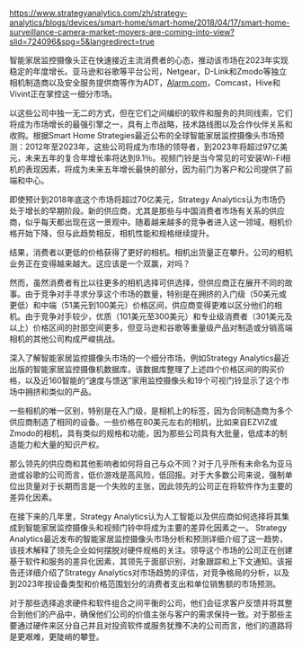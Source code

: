 https://www.strategyanalytics.com/zh/strategy-analytics/blogs/devices/smart-home/smart-home/2018/04/17/smart-home-surveillance-camera-market-movers-are-coming-into-view?slid=724096&spg=5&langredirect=true

智能家居监控摄像头正在快速接近主流消费者的心态，推动该市场在2023年实现稳定的年度增长。亚马逊和谷歌等平台公司，Netgear，D-Link和Zmodo等独立相机制造商以及安全服务提供商等作为ADT，[Alarm.com](http://Alarm.com)，Comcast，Hive和Vivint正在掌控这一细分市场。

以这些公司中独一无二的方式，但在它们之间编织的软件和服务的共同线索，它们将成为市场增长的最强引擎之一，具有上市战略，技术路线图以及合作伙伴关系和收购。根据Smart Home Strategies最近公布的全球智能家居监控摄像头市场预测：2012年至2023年，这些公司将成为市场的领导者，到2023年将超过97亿美元，未来五年的复合年增长率将达到9.1％。视频门铃是当今常见的可安装Wi-Fi相机的表现因素，将成为未来五年增长最快的部分，因为前门为客户和公司提供了前端和中心。

即使预计到2018年底这个市场将超过70亿美元，Strategy Analytics认为市场仍处于增长的早期阶段。新的供应商，尤其是那些与中国消费者市场有关系的供应商，似乎每天都出现在这一景观中。随着越来越多的竞争者进入这一领域，相机价格开始下降，但与此趋势相反，相机性能和规格继续提升。

结果，消费者以更低的价格获得了更好的相机。相机出货量正在攀升。公司的相机业务正在变得越来越大。这应该是一个双赢，对吗？

然而，虽然消费者有比以往更多的相机选择可供选择，但供应商正在展开不同的故事。由于竞争对手寻求分享这个市场的数量，特别是在拥挤的入门级（50美元或更低）和中端（51美元到100美元）价格区间，供应商变得更难以区分他们的相机。由于竞争对手较少，优质（101美元至300美元）和专业级消费者（301美元及以上）价格区间的肘部空间更多，但亚马逊和谷歌等重量级产品对制造或分销高端相机的其他公司构成严峻挑战。

深入了解智能家居监控摄像头市场的一个细分市场，例如Strategy Analytics最近出版的智能家居监控摄像机数据库，该数据库整理了上述四个价格区间的购买价格，以及近160智能的“速度与馈送”家用监控摄像头和19个可视门铃显示了这个市场中拥挤和类似的产品。

一些相机的唯一区别，特别是在入门级，是相机上的标签，因为合同制造商为多个供应商制造了相同的设备。一些价格在80美元左右的相机，比如来自EZVIZ或Zmodo的相机，具有类似的规格和功能，因为那些公司具有大批量，低成本的制造能力和大量的知识产权。

那么领先的供应商和其他影响者如何将自己与众不同？对于几乎所有未命名为亚马逊或谷歌的公司而言，低价游戏是高风险，低回报。对于大多数公司来说，强制单位出货量对于长期而言是一个失败的主张，因此领先的公司正在将软件作为主要的差异化因素。

在接下来的几年里，Strategy Analytics认为人工智能以及供应商如何选择将其集成到智能家居监控摄像头和视频门铃中将成为主要的差异化因素之一。 Strategy Analytics最近发布的智能家居监控摄像头市场分析和预测详细介绍了这一趋势，该技术解释了领先企业如何摆脱对硬件规格的关注。领导这个市场的公司正在创建基于软件和服务的差异化因素，其领先于面部识别，对象跟踪和上下文通知。该报告还详细介绍了Strategy Analytics对市场趋势的评估，对竞争格局的分析，以及到2023年按设备类型和价格范围划分的消费者支出和单位销售额的市场预测。

对于那些选择追求硬件和软件组合之间平衡的公司，他们会征求客户反馈并将其整合到他们的产品中，确保他们公司的价值主张与客户的需求保持一致。对于那些主要通过硬件来区分自己并且对投资软件或服务犹豫不决的公司而言，他们的道路将是更艰难，更陡峭的攀登。